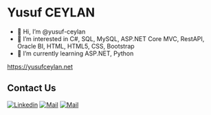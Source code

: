# Yusuf CEYLAN

- 👋 Hi, I’m @yusuf-ceylan
- 👀 I’m interested in C#, SQL, MySQL, ASP.NET Core MVC, RestAPI, Oracle BI, HTML, HTML5, CSS, Bootstrap
- 🌱 I’m currently learning ASP.NET, Python

https://yusufceylan.net

## Contact Us
[![Linkedin](https://cdn3.iconfinder.com/data/icons/free-social-icons/67/linkedin_circle_color-28.png "Linkedin")](https://www.linkedin.com/in/yusuf-ceylan/)
[![Mail](https://cdn4.iconfinder.com/data/icons/miu-black-social-2/60/mail-24.png "Mail")](mailto:yusuf.ceylann@outlook.com.tr)
[![Mail](https://cdn4.iconfinder.com/data/icons/miu-black-social-2/60/mail-24.png "Mail")](mailto:info@yusufceylan.net)

